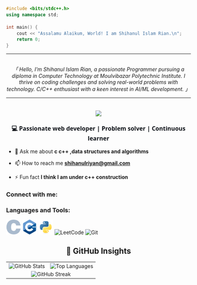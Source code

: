 ```cpp
#include <bits/stdc++.h>
using namespace std;

int main() {
    cout << "Assalamu Alaikum, World! I am Shihanul Islam Rian.\n";
    return 0;
}
```

<!-- Introduction -->
<hr/>
<p align="center">
  <br>
  <em>
    「 Hello, I'm Shihanul Islam Rian, a passionate Programmer pursuing a diploma in Computer Technology at Moulvibazar Polytechnic Institute. I thrive on coding challenges and solving real-world problems with technology. C/C++ enthusiast with a keen interest in AI/ML development. 」
  </em>
  <br>
</p>
<hr/>

<!-- Typing Animation -->
<h2 align="center">
  <a href="https://git.io/typing-svg">
    <img src="https://readme-typing-svg.herokuapp.com?lines=I+am+Shihanul+Riyan;I+aspire+to+be+a+Software+Engineer;Currently+learning+advanced+DSA;Passionate+about+problem-solving+and+programming;">
  </a>
</h2>

<!-- =========================
     OVERVIEW TEXT (STYLED)
     ========================= -->
<td style="padding-left: 15px; vertical-align: middle;">
  <p align="center" style="font-weight: bold; font-size: 16px; font-family: 'Segoe UI', Tahoma, Geneva, Verdana, sans-serif; color: #0D1117;">
    💻 Passionate web developer | Problem solver | Continuous learner
  </p>
</td>



- 💬 Ask me about **c c++ ,data structures and algorithms**

- 📫 How to reach me **shihanulriyan@gmail.com**

- ⚡ Fun fact **I think I am under c++ construction**

<h3 align="left">Connect with me:</h3>
<p align="left">
</p>

<h3 align="left">Languages and Tools:</h3>
<p align="left">
  <img src="https://raw.githubusercontent.com/devicons/devicon/master/icons/c/c-original.svg" alt="C" width="40" height="40"/>
  <img src="https://raw.githubusercontent.com/devicons/devicon/master/icons/cplusplus/cplusplus-original.svg" alt="C++" width="40" height="40"/>
  <img src="https://raw.githubusercontent.com/devicons/devicon/master/icons/python/python-original.svg" alt="Python" width="40" height="40"/>
 <img src="https://leetcode.com/static/images/LeetCode_logo_rvs.png" width="40" height="40" alt="LeetCode"/>
  <img src="https://www.vectorlogo.zone/logos/git-scm/git-scm-icon.svg" alt="Git" width="40" height="40"/>
</p>




<!-- =========================
     GITHUB STATS (CUSTOM COLORS)
     ========================= -->
<h2 align="center">🚀 GitHub Insights</h2>

<table align="center">
  <tr>
    <td>
      <img
        src="https://github-readme-stats.vercel.app/api?username=Shihanulriyan&show_icons=true&bg_color=0D1117&title_color=FFA116&text_color=FFFFFF&icon_color=3776AB"
        alt="GitHub Stats"
        height="180"
      />
    </td>
    <td>
      <img
        src="https://github-readme-stats.vercel.app/api/top-langs/?username=Shihanulriyan&layout=compact&hide=html&bg_color=0D1117&title_color=FFA116&text_color=FFFFFF&icon_color=3776AB"
        alt="Top Languages"
        height="180"
      />
    </td>
  </tr>
  <tr>
    <td colspan="2" align="center">
      <img
        src="https://github-readme-streak-stats.herokuapp.com/?user=Shihanulriyan&background=0D1117&ring=FFA116&fire=FFA116&currStreakLabel=3776AB&sideNums=FFFFFF&currStreakNum=FFA116&sideLabels=3776AB&dates=AAAAAA"
        alt="GitHub Streak"
        height="180"
      />
    </td>
  </tr>
</table>
